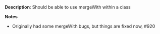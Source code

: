 __Description__: Should be able to use mergeWith within a class

__Notes__

+ Originally had some mergeWith bugs, but things are fixed now, #920